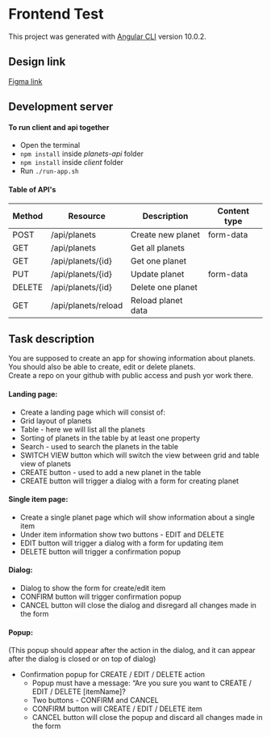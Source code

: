 # Frontend Test

This project was generated with [Angular CLI](https://github.com/angular/angular-cli) version 10.0.2.

## Design link

[Figma link](https://www.figma.com/file/ce6sSBQstsWRWRaS6AKnqK/Frontend-test?node-id=2%3A69)

## Development server

#### To run client and api together

- Open the terminal
- `npm install` inside _planets-api_ folder
- `npm install` inside _client_ folder
- Run `./run-app.sh`

#### Table of API's

| Method | Resource | Description | Content type |
| ------ | ------ | ------ | ------ |
| POST |  /api/planets | Create new planet | form-data
| GET |   /api/planets | Get all planets |
| GET |   /api/planets/{id} | Get one planet |
| PUT |   /api/planets/{id} | Update planet | form-data
| DELETE | /api/planets/{id} | Delete one planet |
| GET |   /api/planets/reload | Reload planet data |

## Task description

You are supposed to create an app for showing information about planets. 
You should also be able to create, edit or delete planets. <br>
Create a repo on your github with public access and push yor work there.

#### Landing page:

  - Create a landing page which will consist of:
  - Grid layout of planets
  - Table - here we will list all the planets
  - Sorting of planets in the table by at least one property
  - Search - used to search the planets in the table
  - SWITCH VIEW button which will switch the view between grid and table view of planets
  - CREATE button - used to add a new planet in the table
  - CREATE button will trigger a dialog with a form for creating planet

#### Single item page:

  - Create a single planet page which will show information about a single item
  - Under item information show two buttons - EDIT and DELETE
  - EDIT button will trigger a dialog with a form for updating item
  - DELETE button will trigger a confirmation popup

#### Dialog:

  - Dialog to show the form for create/edit item
  - CONFIRM button will trigger confirmation popup
  - CANCEL button will close the dialog and disregard all changes made in the form

#### Popup:

(This popup should appear after the action in the dialog, and it can appear after the dialog is closed or on top of dialog)

- Confirmation popup for CREATE / EDIT / DELETE action
  - Popup must have a message:
    “Are you sure you want to CREATE / EDIT / DELETE [itemName]?
  - Two buttons - CONFIRM and CANCEL
  - CONFIRM button will CREATE / EDIT / DELETE item
  - CANCEL button will close the popup and discard all changes made in the form
